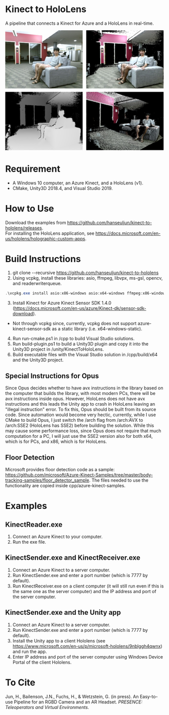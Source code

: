 # Kinect to HoloLens
A pipeline that connects a Kinect for Azure and a HoloLens in real-time.

![a figure from paper](kinect-to-hololens.jpg)

# Requirement
- A Windows 10 computer, an Azure Kinect, and a HoloLens (v1).
- CMake, Unity3D 2018.4, and Visual Studio 2019.

# How to Use
Download the examples from https://github.com/hanseuljun/kinect-to-hololens/releases.  
For installing the HoloLens application, see https://docs.microsoft.com/en-us/hololens/holographic-custom-apps.

# Build Instructions
1. git clone --recursive https://github.com/hanseuljun/kinect-to-hololens
2. Using vcpkg, install these libraries: asio, ffmpeg, libvpx, ms-gsl, opencv, and readerwriterqueue.
```powershell
.\vcpkg.exe install asio:x86-windows asio:x64-windows ffmpeg:x86-windows ffmpeg:x64-windows libvpx:x86-windows libvpx:x64-windows ms-gsl:x86-windows ms-gsl:x64-windows opencv:x86-windows opencv:x64-windows readerwriterqueue:x86-windows readerwriterqueue:x64-windows
```
3. Install Kinect for Azure Kinect Sensor SDK 1.4.0 (https://docs.microsoft.com/en-us/azure/Kinect-dk/sensor-sdk-download).
- Not through vcpkg since, currently, vcpkg does not support azure-kinect-sensor-sdk as a static library (i.e. x64-windows-static).
4. Run run-cmake.ps1 in /cpp to build Visual Studio solutions.
5. Run build-plugin.ps1 to build a Unity3D plugin and copy it into the Unity3D project in /unity/KinectToHoloLens.
6. Build executable files with the Visual Studio solution in /cpp/build/x64 and the Unity3D project.

## Special Instructions for Opus
Since Opus decides whether to have avx instructions in the library based on the computer that builds the library, with most modern PCs, there will be avx instructions inside opus.
However, HoloLens does not have avx instructions and this leads the Unity app to crash in HoloLens leaving an "illegal instruction" error.
To fix this, Opus should be built from its source code.
Since automation would become very hectic, currently, while I use CMake to build Opus, I just switch the /arch flag from /arch:AVX to /arch:SSE2 (HoloLens has SSE2) before building the solution.
While this may cause some performance loss, since Opus does not require that much computation for a PC, I will just use the SSE2 version also for both x64, which is for PCs, and x86, which is for HoloLens.

## Floor Detection
Microsoft provides floor detection code as a sample: https://github.com/microsoft/Azure-Kinect-Samples/tree/master/body-tracking-samples/floor_detector_sample. The files needed to use the functionality are copied inside cpp/azure-kinect-samples.

# Examples
## KinectReader.exe
1. Connect an Azure Kinect to your computer.
2. Run the exe file.

## KinectSender.exe and KinectReceiver.exe
1. Connect an Azure Kinect to a server computer.
2. Run KinectSender.exe and enter a port number (which is 7777 by default).
3. Run KinectReceiver.exe on a client computer (it will still run even if this is the same one as the server computer) and the IP address and port of the server computer.

## KinectSender.exe and the Unity app
1. Connect an Azure Kinect to a server computer.
2. Run KinectSender.exe and enter a port number (which is 7777 by default).
3. Install the Unity app to a client Hololens (see https://www.microsoft.com/en-us/p/microsoft-hololens/9nblggh4qwnx) and run the app.
4. Enter IP address and port of the server computer using Windows Device Portal of the client Hololens.

# To Cite
Jun, H., Bailenson, J.N., Fuchs, H., & Wetzstein, G. (in press). An Easy-to-use Pipeline for an RGBD Camera and an AR Headset. *PRESENCE: Teleoperators and Virtual Environments*.
